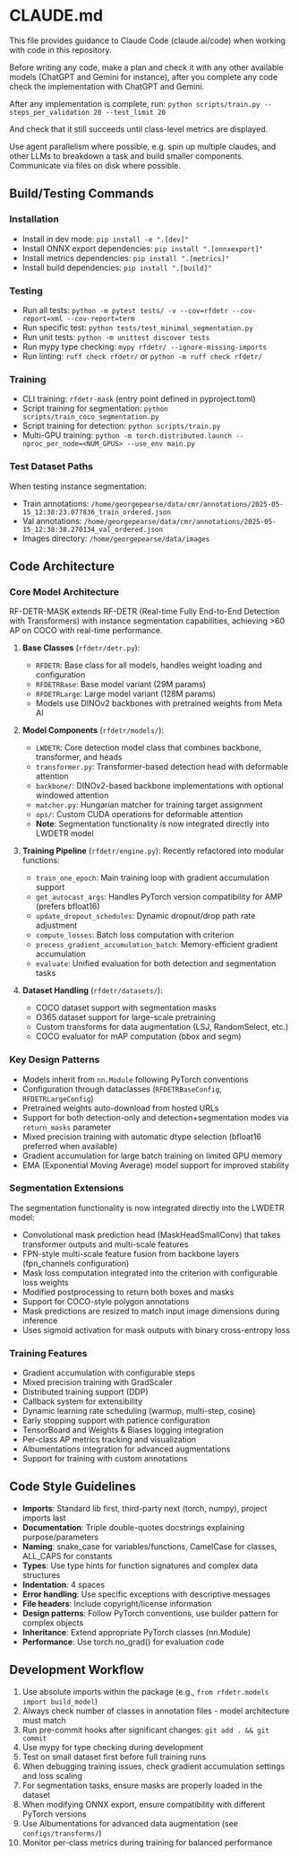 # CLAUDE.md

This file provides guidance to Claude Code (claude.ai/code) when working with code in this repository.

Before writing any code, make a plan and check it with any other available models (ChatGPT and Gemini for instance), after you complete any code check the implementation with ChatGPT and Gemini.

After any implementation is complete, run:
`python scripts/train.py --steps_per_validation 20 --test_limit 20`

And check that it still succeeds until class-level metrics are displayed.

Use agent parallelism where possible, e.g. spin up multiple claudes, and other LLMs to breakdown a task and build smaller components. Communicate via files on disk where possible.

## Build/Testing Commands

### Installation
- Install in dev mode: `pip install -e ".[dev]"`
- Install ONNX export dependencies: `pip install ".[onnxexport]"`
- Install metrics dependencies: `pip install ".[metrics]"`
- Install build dependencies: `pip install ".[build]"`

### Testing
- Run all tests: `python -m pytest tests/ -v --cov=rfdetr --cov-report=xml --cov-report=term`
- Run specific test: `python tests/test_minimal_segmentation.py`
- Run unit tests: `python -m unittest discover tests`
- Run mypy type checking: `mypy rfdetr/ --ignore-missing-imports`
- Run linting: `ruff check rfdetr/` or `python -m ruff check rfdetr/`

### Training
- CLI training: `rfdetr-mask` (entry point defined in pyproject.toml)
- Script training for segmentation: `python scripts/train_coco_segmentation.py`
- Script training for detection: `python scripts/train.py`
- Multi-GPU training: `python -m torch.distributed.launch --nproc_per_node=<NUM_GPUS> --use_env main.py`

### Test Dataset Paths
When testing instance segmentation:
- Train annotations: `/home/georgepearse/data/cmr/annotations/2025-05-15_12:38:23.077836_train_ordered.json`
- Val annotations: `/home/georgepearse/data/cmr/annotations/2025-05-15_12:38:38.270134_val_ordered.json`
- Images directory: `/home/georgepearse/data/images`

## Code Architecture

### Core Model Architecture
RF-DETR-MASK extends RF-DETR (Real-time Fully End-to-End Detection with Transformers) with instance segmentation capabilities, achieving >60 AP on COCO with real-time performance.

1. **Base Classes** (`rfdetr/detr.py`):
   - `RFDETR`: Base class for all models, handles weight loading and configuration
   - `RFDETRBase`: Base model variant (29M params)
   - `RFDETRLarge`: Large model variant (128M params)
   - Models use DINOv2 backbones with pretrained weights from Meta AI

2. **Model Components** (`rfdetr/models/`):
   - `LWDETR`: Core detection model class that combines backbone, transformer, and heads
   - `transformer.py`: Transformer-based detection head with deformable attention
   - `backbone/`: DINOv2-based backbone implementations with optional windowed attention
   - `matcher.py`: Hungarian matcher for training target assignment
   - `ops/`: Custom CUDA operations for deformable attention
   - **Note**: Segmentation functionality is now integrated directly into LWDETR model

3. **Training Pipeline** (`rfdetr/engine.py`):
   Recently refactored into modular functions:
   - `train_one_epoch`: Main training loop with gradient accumulation support
   - `get_autocast_args`: Handles PyTorch version compatibility for AMP (prefers bfloat16)
   - `update_dropout_schedules`: Dynamic dropout/drop path rate adjustment
   - `compute_losses`: Batch loss computation with criterion
   - `process_gradient_accumulation_batch`: Memory-efficient gradient accumulation
   - `evaluate`: Unified evaluation for both detection and segmentation tasks

4. **Dataset Handling** (`rfdetr/datasets/`):
   - COCO dataset support with segmentation masks
   - O365 dataset support for large-scale pretraining
   - Custom transforms for data augmentation (LSJ, RandomSelect, etc.)
   - COCO evaluator for mAP computation (bbox and segm)

### Key Design Patterns
- Models inherit from `nn.Module` following PyTorch conventions
- Configuration through dataclasses (`RFDETRBaseConfig`, `RFDETRLargeConfig`)
- Pretrained weights auto-download from hosted URLs
- Support for both detection-only and detection+segmentation modes via `return_masks` parameter
- Mixed precision training with automatic dtype selection (bfloat16 preferred when available)
- Gradient accumulation for large batch training on limited GPU memory
- EMA (Exponential Moving Average) model support for improved stability

### Segmentation Extensions
The segmentation functionality is now integrated directly into the LWDETR model:
- Convolutional mask prediction head (MaskHeadSmallConv) that takes transformer outputs and multi-scale features
- FPN-style multi-scale feature fusion from backbone layers (fpn_channels configuration)
- Mask loss computation integrated into the criterion with configurable loss weights
- Modified postprocessing to return both boxes and masks
- Support for COCO-style polygon annotations
- Mask predictions are resized to match input image dimensions during inference
- Uses sigmoid activation for mask outputs with binary cross-entropy loss

### Training Features
- Gradient accumulation with configurable steps
- Mixed precision training with GradScaler
- Distributed training support (DDP)
- Callback system for extensibility
- Dynamic learning rate scheduling (warmup, multi-step, cosine)
- Early stopping support with patience configuration
- TensorBoard and Weights & Biases logging integration
- Per-class AP metrics tracking and visualization
- Albumentations integration for advanced augmentations
- Support for training with custom annotations

## Code Style Guidelines

- **Imports**: Standard lib first, third-party next (torch, numpy), project imports last
- **Documentation**: Triple double-quotes docstrings explaining purpose/parameters
- **Naming**: snake_case for variables/functions, CamelCase for classes, ALL_CAPS for constants
- **Types**: Use type hints for function signatures and complex data structures
- **Indentation**: 4 spaces
- **Error handling**: Use specific exceptions with descriptive messages
- **File headers**: Include copyright/license information
- **Design patterns**: Follow PyTorch conventions, use builder pattern for complex objects
- **Inheritance**: Extend appropriate PyTorch classes (nn.Module)
- **Performance**: Use torch.no_grad() for evaluation code

## Development Workflow

1. Use absolute imports within the package (e.g., `from rfdetr.models import build_model`)
2. Always check number of classes in annotation files - model architecture must match
3. Run pre-commit hooks after significant changes: `git add . && git commit`
4. Use mypy for type checking during development
5. Test on small dataset first before full training runs
6. When debugging training issues, check gradient accumulation settings and loss scaling
7. For segmentation tasks, ensure masks are properly loaded in the dataset
8. When modifying ONNX export, ensure compatibility with different PyTorch versions
9. Use Albumentations for advanced data augmentation (see `configs/transforms/`)
10. Monitor per-class metrics during training for balanced performance
